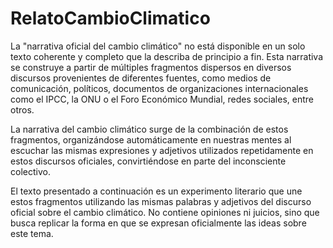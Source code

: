 # RelatoCambioClimatico
La "narrativa oficial del cambio climático" no está disponible en un solo texto coherente y completo que la describa de principio a fin. Esta narrativa se construye a partir de múltiples fragmentos dispersos en diversos discursos provenientes de diferentes fuentes, como medios de comunicación, políticos, documentos de organizaciones internacionales como el IPCC, la ONU o el Foro Económico Mundial, redes sociales, entre otros. 

La narrativa del cambio climático surge de la combinación de estos fragmentos, organizándose automáticamente en nuestras mentes al escuchar las mismas expresiones y adjetivos utilizados repetidamente en estos discursos oficiales, convirtiéndose en parte del inconsciente colectivo.

El texto presentado a continuación es un experimento literario que une estos fragmentos utilizando las mismas palabras y adjetivos del discurso oficial sobre el cambio climático. No contiene opiniones ni juicios, sino que busca replicar la forma en que se expresan oficialmente las ideas sobre este tema.
